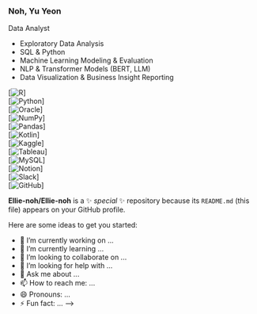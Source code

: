 ### Noh, Yu Yeon

Data Analyst

- Exploratory Data Analysis
- SQL & Python
- Machine Learning Modeling & Evaluation  
- NLP & Transformer Models (BERT, LLM)  
- Data Visualization & Business Insight Reporting  

[![R](https://img.shields.io/badge/R-276DC3?style=for-the-badge&logo=r&logoColor=white)]  
[![Python](https://img.shields.io/badge/Python-3776AB?style=for-the-badge&logo=python&logoColor=white)]  
[![Oracle](https://img.shields.io/badge/Oracle-F80000?style=for-the-badge&logo=oracle&logoColor=white)]  
[![NumPy](https://img.shields.io/badge/NumPy-013243?style=for-the-badge&logo=numpy&logoColor=white)]  
[![Pandas](https://img.shields.io/badge/Pandas-150458?style=for-the-badge&logo=pandas&logoColor=white)]  
[![Kotlin](https://img.shields.io/badge/Kotlin-0095D5?style=for-the-badge&logo=kotlin&logoColor=white)]  
[![Kaggle](https://img.shields.io/badge/Kaggle-20BEFF?style=for-the-badge&logo=kaggle&logoColor=white)]  
[![Tableau](https://img.shields.io/badge/Tableau-4E91CF?style=for-the-badge&logo=tableau&logoColor=white)]  
[![MySQL](https://img.shields.io/badge/MySQL-4479A1?style=for-the-badge&logo=mysql&logoColor=white)]  
[![Notion](https://img.shields.io/badge/Notion-000000?style=for-the-badge&logo=notion&logoColor=white)]  
[![Slack](https://img.shields.io/badge/Slack-4A154B?style=for-the-badge&logo=slack&logoColor=white)]  
[![GitHub](https://img.shields.io/badge/GitHub-181717?style=for-the-badge&logo=github&logoColor=white)]  

**Ellie-noh/Ellie-noh** is a ✨ _special_ ✨ repository because its `README.md` (this file) appears on your GitHub profile.

Here are some ideas to get you started:

- 🔭 I’m currently working on ...
- 🌱 I’m currently learning ...
- 👯 I’m looking to collaborate on ...
- 🤔 I’m looking for help with ...
- 💬 Ask me about ...
- 📫 How to reach me: ...
- 😄 Pronouns: ...
- ⚡ Fun fact: ...
-->
